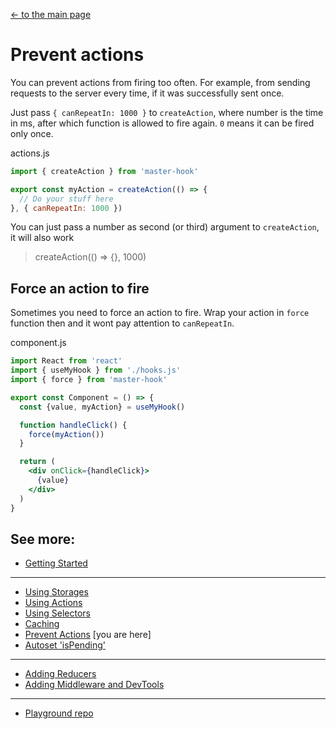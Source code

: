 [<- to the main page](https://github.com/opium-pro/master-hook)

# Prevent actions

You can prevent actions from firing too often. For example, from sending requests to the server every time, if it was successfully sent once.

Just pass `{ canRepeatIn: 1000 }` to `createAction`, where number is the time in ms, after which function is allowed to fire again. `0` means it can be fired only once.

actions.js
```js
import { createAction } from 'master-hook'

export const myAction = createAction(() => {
  // Do your stuff here
}, { canRepeatIn: 1000 })
```
You can just pass a number as second (or third) argument to `createAction`, it will also work
> createAction(() => {}, 1000)


## Force an action to fire
Sometimes you need to force an action to fire. Wrap your action in `force` function then and it wont pay attention to `canRepeatIn`.

component.js
```jsx
import React from 'react'
import { useMyHook } from './hooks.js'
import { force } from 'master-hook'

export const Component = () => {
  const {value, myAction} = useMyHook()

  function handleClick() {
    force(myAction())
  }

  return (
    <div onClick={handleClick}>
      {value}
    </div>
  )
}
```


## See more:

* [Getting Started](https://github.com/opium-pro/master-hook/blob/master/docs/GETTING_STARTED.md)
---
* [Using Storages](https://github.com/opium-pro/master-hook/blob/master/docs/STORAGES.md)
* [Using Actions](https://github.com/opium-pro/master-hook/blob/master/docs/ACTIONS.md)
* [Using Selectors](https://github.com/opium-pro/master-hook/blob/master/docs/SELECTORS.md)
* [Caching](https://github.com/opium-pro/master-hook/blob/master/docs/CACHING.md)
* [Prevent Actions](https://github.com/opium-pro/master-hook/blob/master/docs/PREVENT_ACTIONS.md) [you are here]
* [Autoset 'isPending'](https://github.com/opium-pro/master-hook/blob/master/docs/IS_PENDING.md)
---
* [Adding Reducers](https://github.com/opium-pro/master-hook/blob/master/docs/REDUCERS.md)
* [Adding Middleware and DevTools](https://github.com/opium-pro/master-hook/blob/master/docs/MIDDLEWARE.md)
---
* [Playground repo](https://github.com/opium-pro/master-hook-playground)